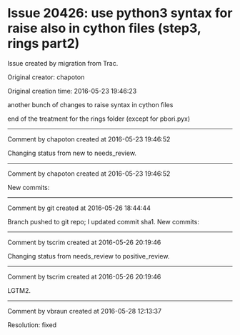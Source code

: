 # Issue 20426: use python3 syntax for raise also in cython files (step3, rings part2)

Issue created by migration from Trac.

Original creator: chapoton

Original creation time: 2016-05-23 19:46:23

another bunch of changes to raise syntax in cython files

end of the treatment for the rings folder (except for pbori.pyx)


---

Comment by chapoton created at 2016-05-23 19:46:52

Changing status from new to needs_review.


---

Comment by chapoton created at 2016-05-23 19:46:52

New commits:


---

Comment by git created at 2016-05-26 18:44:44

Branch pushed to git repo; I updated commit sha1. New commits:


---

Comment by tscrim created at 2016-05-26 20:19:46

Changing status from needs_review to positive_review.


---

Comment by tscrim created at 2016-05-26 20:19:46

LGTM2.


---

Comment by vbraun created at 2016-05-28 12:13:37

Resolution: fixed
